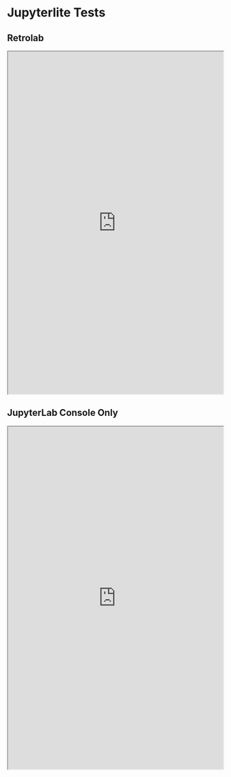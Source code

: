 # Jupyterlite Tests
## Retrolab
<iframe
  src="https://jupyterlite.readthedocs.io/en/latest/_static/retro/notebooks/index.html?path=intro-retro.ipynb&theme=JupyterLab Dark"
  width="100%"
  height="800px"
></iframe>

## JupyterLab Console Only
<iframe
  src="https://jupyterlite.github.io/demo/repl/index.html?kernel=python&toolbar=&theme='JupyterLab Dark'&code=print('Hello world')"
  width="100%"
  height="800px"
></iframe>